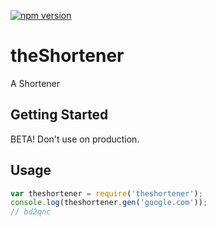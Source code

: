 [![npm version](https://badge.fury.io/js/theshortener.svg)](https://www.npmjs.com/package/theshortener)

# theShortener

A Shortener

## Getting Started

BETA! Don't use on production.

## Usage
```javascript
var theshortener = require('theshortener');
console.log(theshortener.gen('google.com'));
// bd2qnc
```
